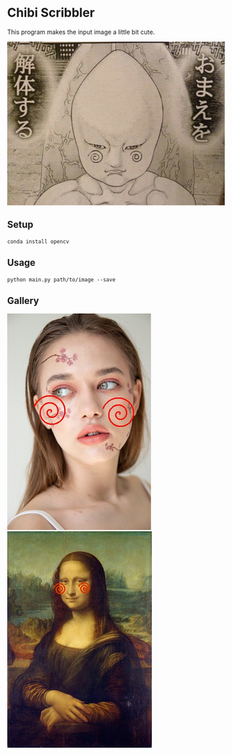 # Chibi Scribbler

This program makes the input image a little bit cute.

![](img/chibi.jpg)

## Setup

```
conda install opencv
```

## Usage

```
python main.py path/to/image --save
```

## Gallery

![](img/woman.jpg)
![](img/monalisa.jpg)